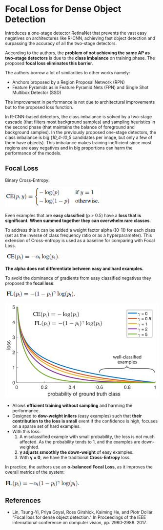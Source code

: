 # Focal Loss for Dense Object Detection

Introduces a one-stage detector RetinaNet that prevents the vast easy negatives on architectures like R-CNN, achieving fast object detection and surpassing the accuracy of all the two-stage detectors.

According to the authors, the **problem of not achieving the same AP as two-stage detectors** is due to the **class imbalance** on training phase. The proposed **focal loss eliminates this barrier**. 

The authors borrow a lot of similarities to other works namely:
- Anchors proposed by a Region Proposal Network (RPN)
- Feature Pyramids as in Feature Pyramid Nets (FPN) and Single Shot Multibox Detector (SSD)

The improvement in performance is not due to architectural improvements but to the proposed loss function.

In R-CNN-based detectors, the class imbalance is solved by a two-stage cascade (that filters most background samples) and sampling heuristics in the second phase (that maintains the balance of foreground and background samples). In the previously proposed one-stage detectors, the class imbalance is big (_10_4_-_10_5_ candidates per image, but only a few of them have objects). This imbalance makes training inefficient since most regions are easy negatives and in big proportions can harm the performance of the models. 

## Focal Loss

Binary Cross-Entropy: 

![ce](assets/ce.png)

Even examples that are **easy classified** (p > 0.5) have a **loss that is significant**. **When summed together they can overwhelm rare classes**. 

To address this it can be added a weight factor alpha ([0-1]) for each class (set as the inverse of class frequency ratio or as a hyperparameter). This extension of Cross-entropy is used as a baseline for comparing with Focal Loss. 

![alpha](assets/alpha_ce.png)

**The alpha does not differentiate between easy and hard examples.**  

To avoid the dominance of gradients from easy classified negatives they proposed the **focal loss**:

![FL](assets/FL.png)

![focal_loss](assets/focal_loss.png)

- Allows **efficient training without sampling** and harming the performance.
- Designed to **dow-weight inliers** (easy examples) such that **their contribution to the loss is small** event if the confidence is high, focuses on a sparse set of hard examples.
- With this loss:
  1. A misclassified example with small probability, the loss is not much affected. As the probability tends to 1, and the examples are down-weighted.
  2. **γ adjusts smoothly the down-weight** of easy examples.
  3. With **γ = 0**, we have the traditional **Cross-Entropy** loss.

In practice, the authors use an **α-balanced Focal Loss**, as it improves the overall metrics of the system:

![alpha_fl](assets/alpha_fl.png)

## References

- Lin, Tsung-Yi, Priya Goyal, Ross Girshick, Kaiming He, and Piotr Dollár. "Focal loss for dense object detection." In Proceedings of the IEEE international conference on computer vision, pp. 2980-2988. 2017.